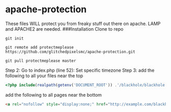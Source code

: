 # apache-protection
These files WILL protect you from freaky stuff out there on apache. LAMP and APACHE2 are needed.
###Installation
Clone to repo

`git init`

`git remote add protectmeplease https://github.com/glitchedpixelsmc/apache-protection.git`

`git pull protectmeplease master`

Step 2:
Go to index.php (line 52): Set specific timezone
Step 3:
add the following to all your files near the top
```php
<?php include(realpath(getenv('DOCUMENT_ROOT')) .'/blackhole/blackhole.php'); ?>
```
add the following to all pages near the bottom
```html
<a rel="nofollow" style="display:none;" href="http://example.com/blackhole/">Do NOT follow this link or you will be banned from the site!</a>
```
